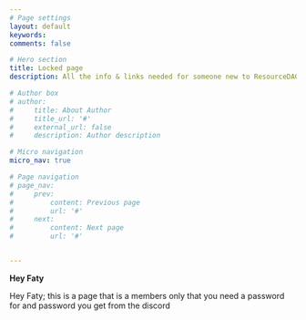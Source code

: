 ```yaml
---
# Page settings
layout: default
keywords:
comments: false

# Hero section
title: Locked page
description: All the info & links needed for someone new to ResourceDAO

# Author box
# author:
#     title: About Author
#     title_url: '#'
#     external_url: false
#     description: Author description

# Micro navigation
micro_nav: true

# Page navigation
# page_nav:
#     prev:
#         content: Previous page
#         url: '#'
#     next:
#         content: Next page
#         url: '#'


---
```


<div class="callout callout--warning">
    <p><strong>Hey Faty</strong></p>
    <p>
      Hey Faty; this is a page that is a members only that you need a password for and password you get from the discord
    </p>
</div>
